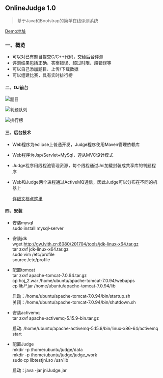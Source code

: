## OnlineJudge 1.0

> 基于Java和Bootstrap的简单在线评测系统

[Demo地址](<http://188.131.216.16:8080/hoj_2>)

### 一、概览

- 可以对已有题目提交C/C++代码，交给后台评测
- 评测结果包括正确、答案错误、超过时限、段错误等
- 可以自己添加题目、上传/下载数据
- 可以组建比赛，具有实时排行榜

#### 二、OJ前台

![题目](https://github.com/houzena/LINUX-2019/blob/master/161403214%E4%BE%AF%E6%8C%AF%E6%A1%93/img/e.png)

![判题队列](https://github.com/houzena/LINUX-2019/blob/master/161403214%E4%BE%AF%E6%8C%AF%E6%A1%93/img/b.png)

![排行榜](https://github.com/houzena/LINUX-2019/blob/master/161403214%E4%BE%AF%E6%8C%AF%E6%A1%93/img/d.png)

#### 三、后台技术

- Web程序为eclipse上普通开发，Judge程序使用Maven管理依赖库

- Web程序为Jsp/Servlet+MySql，遵从MVC设计模式

- Judge程序用线程池管理资源，每个线程通过Jni加载封装成共享库的判题程序

- Web和Judge两个进程通过ActiveMQ通信，因此Judge可以分布在不同的机器上

  [详细文档点这里](https://github.com/houzena/LINUX-2019/blob/master/161403214%E4%BE%AF%E6%8C%AF%E6%A1%93/%E5%AE%9E%E9%AA%8C%E6%8A%A5%E5%91%8A.md)

#### 四、安装

- 安装mysql  
  sudo install mysql-server  

- 安装jdk  
  wget http://gw.lvith.cn:8080/201704/tools/jdk-linux-x64.tar.gz  
  tar zxvf  jdk-linux-x64.tar.gz  
  sudo vim /etc/profile  
  source /etc/profile  

- 配置tomcat  
  tar zxvf apache-tomcat-7.0.94.tar.gz  
  cp hoj_2.war /home/ubuntu/apache-tomcat-7.0.94/webapps  
  cp lib/*.jar /home/ubuntu/apache-tomcat-7.0.94/lib  

  启动：/home/ubuntu/apache-tomcat-7.0.94/bin/startup.sh  
  关闭：/home/ubuntu/apache-tomcat-7.0.94/bin/shutdown.sh  

- 安装activemq  
  tar zxvf apache-activemq-5.15.9-bin.tar.gz  

  启动: /home/ubuntu/apache-activemq-5.15.9/bin/linux-x86-64/activemq start  

- 配置Judge  
  mkdir -p /home/ubuntu/judge/data  
  mkdir -p /home/ubuntu/judge/judge_work  
  sudo cp libtestjni.so /usr/lib  

  启动：java -jar jniJudge.jar  
